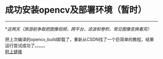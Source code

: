 
# 成功安装opencv及部署环境（暂时）     
------------------
**这两天（旅游前争取把图像视频，跨平台，滤波和卷积，常见图像变换看完）*      

把上次编译的opencv_build卸载了，重新从CSDN找了一个巨简单的教程，结果运行尝试成功了。。。。。     
[附上链接](https://blog.csdn.net/BaoTTing/article/details/120937058)       
